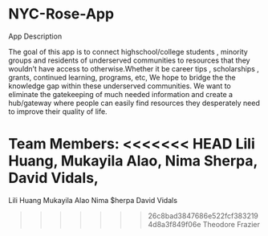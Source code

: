 # NYC-Rose-App

App Description

The goal of this app is to connect highschool/college students , minority groups and residents of underserved communities to resources that they wouldn’t have access to otherwise.Whether it be career tips , scholarships , grants, continued learning, programs, etc, We hope to bridge the the knowledge gap within these underserved communities. We want to eliminate the gatekeeping of much needed information and create a hub/gateway where people can easily find resources they desperately need to improve their quality of life.

Team Members:
<<<<<<< HEAD
Lili Huang,
Mukayila Alao,
Nima Sherpa,
David Vidals,
=======

Lili Huang
Mukayila Alao
Nima $herpa
David Vidals
>>>>>>> 26c8bad3847686e522fcf3832194d8a3f849f06e
Theodore Frazier
